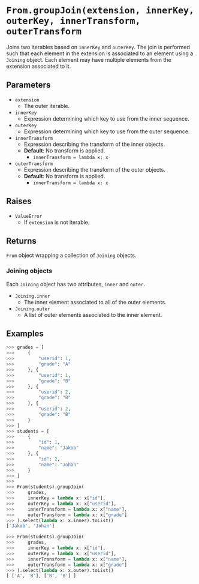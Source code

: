 `From.groupJoin(extension, innerKey, outerKey, innerTransform, outerTransform`
==============================================================================

Joins two iterables based on `innerKey` and `outerKey`. The join is performed such that each element in the extension is associated to an element using a `Joining` object. Each element may have multiple elements from the extension associated to it.

Parameters
----------

- `extension`
    - The outer iterable.
- `innerKey`
    - Expression determining which key to use from the inner sequence.
- `outerKey`
    - Expression determining which key to use from the outer sequence.
- `innerTransform`
    - Expression describing the transform of the inner objects.
    - __Default__: No transform is applied.
        - `innerTransform = lambda x: x`
- `outerTransform`
    - Expression describing the transform of the outer objects.
    - __Default__: No transform is applied.
        - `innerTransform = lambda x: x`

Raises
------
- `ValueError`
    - If `extension` is not iterable.

Returns
-------

`From` object wrapping a collection of `Joining` objects.

### Joining objects ###
Each `Joining` object has two attributes, `inner` and `outer`.
- `Joining.inner`
    - The inner element associated to all of the outer elements.
- `Joining.outer`
    - A list of outer elements associated to the inner element.

Examples
--------

```python
>>> grades = [
>>>     {
>>>         "userid": 1,
>>>         "grade": "A"
>>>     }, {
>>>         "userid": 1,
>>>         "grade": "B"
>>>     }, {
>>>         "userid": 2,
>>>         "grade": "B"
>>>     }, {
>>>         "userid": 2,
>>>         "grade": "B"
>>>     }
>>> ]
>>> students = [
>>>     {
>>>         "id": 1,
>>>         "name": "Jakob"
>>>     }, {
>>>         "id": 2,
>>>         "name": "Johan"
>>>     }
>>> ]
>>> 
>>> From(students).groupJoin(
>>>     grades,
>>>     innerKey = lambda x: x["id"],
>>>     outerKey = lambda x: x["userid"],
>>>     innerTransform = lambda x: x["name"],
>>>     outerTransform = lambda x: x["grade"]
>>> ).select(lambda x: x.inner).toList()
['Jakob', 'Johan']

>>> From(students).groupJoin(
>>>     grades,
>>>     innerKey = lambda x: x["id"],
>>>     outerKey = lambda x: x["userid"],
>>>     innerTransform = lambda x: x["name"],
>>>     outerTransform = lambda x: x["grade"]
>>> ).select(lambda x: x.outer).toList()
[ ['A', 'B'], ['B', 'B'] ]

```